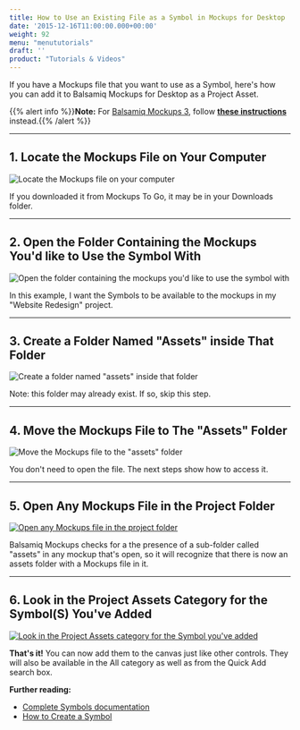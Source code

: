 ```yaml
---
title: How to Use an Existing File as a Symbol in Mockups for Desktop
date: '2015-12-16T11:00:00.000+00:00'
weight: 92
menu: "menututorials"
draft: ''
product: "Tutorials & Videos"
---
```


If you have a Mockups file that you want to use as a Symbol, here's how you can add it to Balsamiq Mockups for Desktop as a Project Asset.

{{% alert info %}}**Note:** For [Balsamiq Mockups 3](https://docs.balsamiq.com/desktop/intro/), follow [**these instructions**](https://docs.balsamiq.com/desktop/symbols/#importing-symbols) instead.{{% /alert %}}

* * *

## 1\. Locate the Mockups File on Your Computer

![Locate the Mockups file on your computer](https://media.balsamiq.com/img/support/guides/How_to_use_an_existing_file_as_a_Symbol_in_Mockups_for_Desktop/media_1380045665749.png)

If you downloaded it from Mockups To Go, it may be in your Downloads folder.

* * *

## 2\. Open the Folder Containing the Mockups You'd like to Use the Symbol With

![Open the folder containing the mockups you'd like to use the symbol with](https://media.balsamiq.com/img/support/guides/How_to_use_an_existing_file_as_a_Symbol_in_Mockups_for_Desktop/media_1380045960320.png)

In this example, I want the Symbols to be available to the mockups in my "Website Redesign" project.

* * *

## 3\. Create a Folder Named "Assets" inside That Folder

![Create a folder named "assets" inside that folder](https://media.balsamiq.com/img/support/guides/How_to_use_an_existing_file_as_a_Symbol_in_Mockups_for_Desktop/media_1380046219208.png)

Note: this folder may already exist. If so, skip this step.

* * *

## 4\. Move the Mockups File to The "Assets" Folder

![Move the Mockups file to the "assets" folder](https://media.balsamiq.com/img/support/guides/How_to_use_an_existing_file_as_a_Symbol_in_Mockups_for_Desktop/media_1380046489555.png)

You don't need to open the file. The next steps show how to access it.

* * *

## 5\. Open Any Mockups File in the Project Folder

[![Open any Mockups file in the project folder](https://media.balsamiq.com/img/support/guides/How_to_use_an_existing_file_as_a_Symbol_in_Mockups_for_Desktop/media_1380046994139.png)](https://media.balsamiq.com/img/support/guides/How_to_use_an_existing_file_as_a_Symbol_in_Mockups_for_Desktop/media_1380046994139_lg.png "5\. Open any Mockups file in the project folder")

Balsamiq Mockups checks for a the presence of a sub-folder called "assets" in any mockup that's open, so it will recognize that there is now an assets folder with a Mockups file in it.

* * *

## 6\. Look in the Project Assets Category for the Symbol(S) You've Added

[![Look in the Project Assets category for the Symbol you've added](https://media.balsamiq.com/img/support/guides/How_to_use_an_existing_file_as_a_Symbol_in_Mockups_for_Desktop/media_1380047062550.png)](https://media.balsamiq.com/img/support/guides/How_to_use_an_existing_file_as_a_Symbol_in_Mockups_for_Desktop/media_1380047062550_lg.png "6\. Look in the Project Assets category for the Symbol you've added")

**That's it!** You can now add them to the canvas just like other controls. They will also be available in the All category as well as from the Quick Add search box.

**Further reading:**

*   [Complete Symbols documentation](https://docs.balsamiq.com/desktop/symbols/)
*   [How to Create a Symbol](/tutorials/symbol/)
